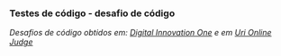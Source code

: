 ### Testes de código - desafio de código

_Desafios de código obtidos em: [Digital Innovation One](https://web.digitalinnovation.one) e em [Uri Online Judge](https://www.urionlinejudge.com.br/judge/pt/categories)_
